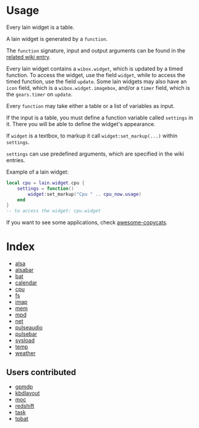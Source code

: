 # Usage

Every lain widget is a table.

A lain widget is generated by a `function`.

The `function` signature, input and output arguments can be found in the [related wiki entry](https://github.com/copycat-killer/lain/wiki/Widgets#index).

Every lain widget contains a `wibox.widget`, which is updated by a timed function. To access the widget, use the field `widget`, while to access the timed function, use the field `update`. Some lain widgets may also have an `icon` field, which is a `wibox.widget.imagebox`, and/or a `timer` field, which is the `gears.timer` on `update`.

Every `function` may take either a table or a list of variables as input.

If the input is a table, you must define a function variable called `settings` in it. There you will be able to define the widget's appearance.

If `widget` is a textbox, to markup it call `widget:set_markup(...)` within `settings`.

`settings` can use predefined arguments, which are specified in the wiki entries.

Example of a lain widget:

```lua
local cpu = lain.widget.cpu {
    settings = function()
        widget:set_markup("Cpu " .. cpu_now.usage)
    end
}
-- to access the widget: cpu.widget
```

If you want to see some applications, check [awesome-copycats](https://github.com/copycat-killer/awesome-copycats).

# Index

- [alsa](https://github.com/copycat-killer/lain/wiki/alsa)
- [alsabar](https://github.com/copycat-killer/lain/wiki/alsabar)
- [bat](https://github.com/copycat-killer/lain/wiki/bat)
- [calendar](https://github.com/copycat-killer/lain/wiki/calendar)
- [cpu](https://github.com/copycat-killer/lain/wiki/cpu)
- [fs](https://github.com/copycat-killer/lain/wiki/fs)
- [imap](https://github.com/copycat-killer/lain/wiki/imap)
- [mem](https://github.com/copycat-killer/lain/wiki/mem)
- [mpd](https://github.com/copycat-killer/lain/wiki/mpd)
- [net](https://github.com/copycat-killer/lain/wiki/net)
- [pulseaudio](https://github.com/copycat-killer/lain/wiki/pulseaudio)
- [pulsebar](https://github.com/copycat-killer/lain/wiki/pulsebar)
- [sysload](https://github.com/copycat-killer/lain/wiki/sysload)
- [temp](https://github.com/copycat-killer/lain/wiki/temp)
- [weather](https://github.com/copycat-killer/lain/wiki/weather)

## Users contributed

- [gpmdp](https://github.com/copycat-killer/lain/wiki/gpmdp)
- [kbdlayout](https://github.com/copycat-killer/lain/wiki/kbdlayout)
- [moc](https://github.com/copycat-killer/lain/wiki/moc)
- [redshift](https://github.com/copycat-killer/lain/wiki/redshift)
- [task](https://github.com/copycat-killer/lain/wiki/task)
- [tpbat](https://github.com/copycat-killer/lain/wiki/tpbat)
